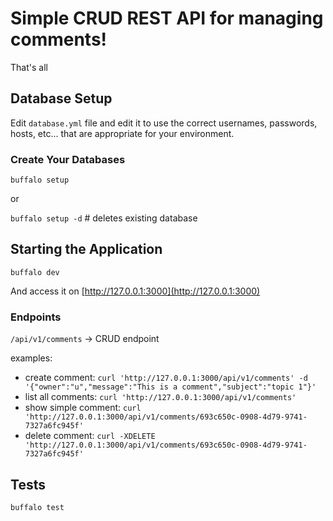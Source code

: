 # Simple CRUD REST API for managing comments!

That's all

## Database Setup

Edit `database.yml` file and edit it to use the correct usernames, passwords, hosts, etc... that are appropriate for your environment.

### Create Your Databases

`buffalo setup`

or

`buffalo setup -d` # deletes existing database

## Starting the Application

`buffalo dev`

And access it on [http://127.0.0.1:3000](http://127.0.0.1:3000)

### Endpoints

`/api/v1/comments` -> CRUD endpoint

examples:
- create comment: `curl 'http://127.0.0.1:3000/api/v1/comments' -d '{"owner":"u","message":"This is a comment","subject":"topic 1"}' `
- list all comments: `curl 'http://127.0.0.1:3000/api/v1/comments'`
- show simple comment: `curl 'http://127.0.0.1:3000/api/v1/comments/693c650c-0908-4d79-9741-7327a6fc945f'`
- delete comment: `curl -XDELETE 'http://127.0.0.1:3000/api/v1/comments/693c650c-0908-4d79-9741-7327a6fc945f'`


## Tests

`buffalo test`